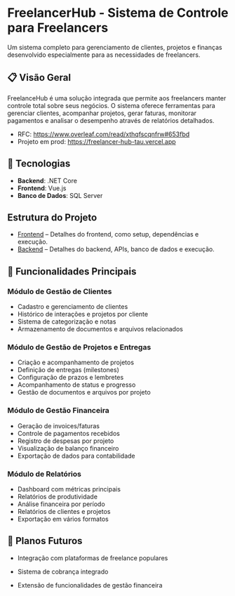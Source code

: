 # FreelancerHub - Sistema de Controle para Freelancers

Um sistema completo para gerenciamento de clientes, projetos e finanças desenvolvido especialmente para as necessidades de freelancers.

## 📋 Visão Geral

FreelanceHub é uma solução integrada que permite aos freelancers manter controle total sobre seus negócios. O sistema oferece ferramentas para gerenciar clientes, acompanhar projetos, gerar faturas, monitorar pagamentos e analisar o desempenho através de relatórios detalhados.

- RFC: https://www.overleaf.com/read/xthqfscqnfrw#653fbd
- Projeto em prod: https://freelancer-hub-tau.vercel.app

## 🚀 Tecnologias

- **Backend**: .NET Core
- **Frontend**: Vue.js
- **Banco de Dados**: SQL Server

## Estrutura do Projeto

- [Frontend](../front-end/README.md) – Detalhes do frontend, como setup, dependências e execução.
- [Backend](../back-end/README.md) – Detalhes do backend, APIs, banco de dados e execução.

## 🔑 Funcionalidades Principais

### Módulo de Gestão de Clientes
- Cadastro e gerenciamento de clientes
- Histórico de interações e projetos por cliente
- Sistema de categorização e notas
- Armazenamento de documentos e arquivos relacionados

### Módulo de Gestão de Projetos e Entregas
- Criação e acompanhamento de projetos
- Definição de entregas (milestones)
- Configuração de prazos e lembretes
- Acompanhamento de status e progresso
- Gestão de documentos e arquivos por projeto

### Módulo de Gestão Financeira
- Geração de invoices/faturas
- Controle de pagamentos recebidos
- Registro de despesas por projeto
- Visualização de balanço financeiro
- Exportação de dados para contabilidade

### Módulo de Relatórios
- Dashboard com métricas principais
- Relatórios de produtividade
- Análise financeira por período
- Relatórios de clientes e projetos
- Exportação em vários formatos

## 📝 Planos Futuros

- Integração com plataformas de freelance populares
- Sistema de cobrança integrado

- Extensão de funcionalidades de gestão financeira


